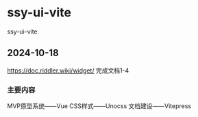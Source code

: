 # ssy-ui-vite
ssy-ui-vite

## 2024-10-18
https://doc.riddler.wiki/widget/
完成文档1-4

### 主要内容
MVP原型系统——Vue
CSS样式——Unocss
文档建设——Vitepress